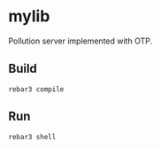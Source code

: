 # mylib

Pollution server implemented with OTP.

## Build

```shell
rebar3 compile
```

## Run

```shell
rebar3 shell
```
